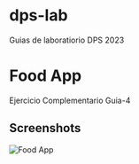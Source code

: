 # dps-lab
Guias de laboratiorio DPS 2023


# Food App

Ejercicio Complementario Guia-4



## Screenshots

![Food App](https://i.imgur.com/DJnsb9E.png)


